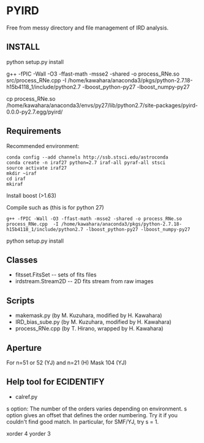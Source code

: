 # PYIRD

Free from messy directory and file management of IRD analysis.

INSTALL
------------------------------------------
python setup.py install

g++ -fPIC -Wall -O3 -ffast-math -msse2 -shared -o process_RNe.so src/process_RNe.cpp  -I /home/kawahara/anaconda3/pkgs/python-2.7.18-h15b4118_1/include/python2.7 -lboost_python-py27 -lboost_numpy-py27

cp process_RNe.so /home/kawahara/anaconda3/envs/py27/lib/python2.7/site-packages/pyird-0.0.0-py2.7.egg/pyird/



Requirements
------------------------------------------

Recommended environment:

```
conda config --add channels http://ssb.stsci.edu/astroconda
conda create -n iraf27 python=2.7 iraf-all pyraf-all stsci
source activate iraf27
mkdir ~iraf
cd iraf
mkiraf
```

Install boost (>1.63)

Compile such as (this is for python 27)

```
g++ -fPIC -Wall -O3 -ffast-math -msse2 -shared -o process_RNe.so process_RNe.cpp  -I /home/kawahara/anaconda3/pkgs/python-2.7.18-h15b4118_1/include/python2.7 -lboost_python-py27 -lboost_numpy-py27
```

python setup.py install

Classes
------------------

- fitsset.FitsSet --  sets of fits files 
- irdstream.Stream2D -- 2D fits stream from raw images


Scripts
------------------------------

- makemask.py (by M. Kuzuhara, modified by H. Kawahara)
- IRD_bias_sube.py (by M. Kuzuhara, modified by H. Kawahara)
- process_RNe.cpp (by T. Hirano, wrapped by H. Kawahara)


Aperture
------------------------------

For n=51 or 52 (YJ) and n=21 (H)
Mask 104 (YJ) 


Help tool for ECIDENTIFY
--------------------------

- calref.py

s option: The number of the orders varies depending on environment. s option gives an offset that defines the order numbering. Try it if you couldn't find good match. In particular, for SMF/YJ, try s = 1.

xorder 4
yorder 3
